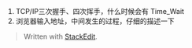 

 1. TCP/IP三次握手、四次挥手，什么时候会有 Time_Wait
 2. 浏览器输入地址，中间发生的过程，仔细的描述一下

> Written with [StackEdit](https://stackedit.io/).
<!--stackedit_data:
eyJoaXN0b3J5IjpbLTEyMDM4MDYxODBdfQ==
-->